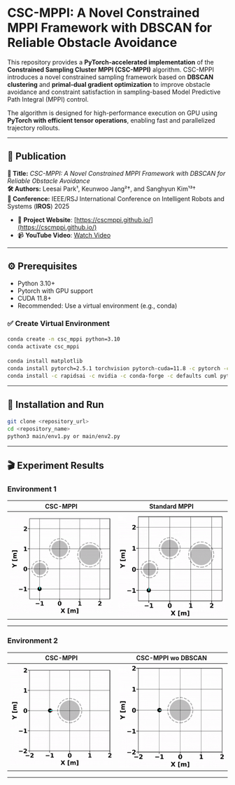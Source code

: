 # CSC-MPPI: A Novel Constrained MPPI Framework with DBSCAN for Reliable Obstacle Avoidance

This repository provides a **PyTorch-accelerated implementation** of the **Constrained Sampling Cluster MPPI (CSC-MPPI)** algorithm.
CSC-MPPI introduces a novel constrained sampling framework based on **DBSCAN clustering** and **primal-dual gradient optimization** to improve obstacle avoidance and constraint satisfaction in sampling-based Model Predictive Path Integral (MPPI) control.

The algorithm is designed for high-performance execution on GPU using **PyTorch with efficient tensor operations**, enabling fast and parallelized trajectory rollouts.

---

## 📰 Publication

**📄 Title:** *CSC-MPPI: A Novel Constrained MPPI Framework with DBSCAN for Reliable Obstacle Avoidance*  
**🛠 Authors:** Leesai Park¹, Keunwoo Jang²†, and Sanghyun Kim¹³†  
**📅 Conference:** IEEE/RSJ International Conference on Intelligent Robots and Systems (**IROS**) 2025  
- 🔗 **Project Website**: [https://cscmppi.github.io/](https://cscmppi.github.io/)
- 📹 **YouTube Video**: [Watch Video](https://www.youtube.com/watch?v=NM2Q5UQGleM&feature=youtu.be)
---

## ⚙️ Prerequisites

- Python 3.10+
- Pytorch with GPU support
- CUDA 11.8+
- Recommended: Use a virtual environment (e.g., conda)

### ✅ Create Virtual Environment


```bash
conda create -n csc_mppi python=3.10
conda activate csc_mppi

conda install matplotlib
conda install pytorch=2.5.1 torchvision pytorch-cuda=11.8 -c pytorch -c nvidia
conda install -c rapidsai -c nvidia -c conda-forge -c defaults cuml python=3.10 cudatoolkit=11.8

```

---

## 🚀 Installation and Run

```bash
git clone <repository_url>
cd <repository_name>
python3 main/env1.py or main/env2.py
```

---

## 🎬 Experiment Results

### Environment 1

| CSC-MPPI | Standard MPPI |
|---------------|----------|
| ![](gifs/env1_csc-mppi.gif) | ![](gifs/env1_standard_mppi.gif) |

---

### Environment 2

| CSC-MPPI | CSC-MPPI wo DBSCAN |
|---------------|----------|
| ![](gifs/env2_csc-mppi.gif) | ![](gifs/env2_csc-mppi_wo_dbscan.gif) |

---
